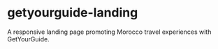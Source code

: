 # getyourguide-landing
A responsive landing page promoting Morocco travel experiences with GetYourGuide.
